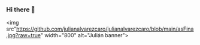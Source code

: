 ### Hi there 👋

<img src"https://github.com/julianalvarezcaro/julianalvarezcaro/blob/main/asFina.jpg?raw=true" width="800" alt="Julián banner">

<!--
**julianalvarezcaro/julianalvarezcaro** is a ✨ _special_ ✨ repository because its `README.md` (this file) appears on your GitHub profile.

Here are some ideas to get you started:

- 🔭 I’m currently working on ...
- 🌱 I’m currently learning ...
- 👯 I’m looking to collaborate on ...
- 🤔 I’m looking for help with ...
- 💬 Ask me about ...
- 📫 How to reach me: ...
- 😄 Pronouns: ...
- ⚡ Fun fact: ...
-->
